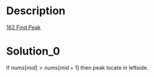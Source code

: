 # Description
[162 Find Peak](https://leetcode.cn/problems/find-peak-element/)

# Solution_0
If $nums[mid] > nums[mid + 1]$ then peak locate in leftside.